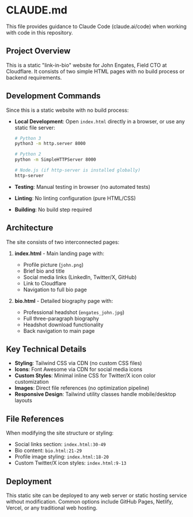 # CLAUDE.md

This file provides guidance to Claude Code (claude.ai/code) when working with code in this repository.

## Project Overview

This is a static "link-in-bio" website for John Engates, Field CTO at Cloudflare. It consists of two simple HTML pages with no build process or backend requirements.

## Development Commands

Since this is a static website with no build process:

- **Local Development**: Open `index.html` directly in a browser, or use any static file server:
  ```bash
  # Python 3
  python3 -m http.server 8000
  
  # Python 2
  python -m SimpleHTTPServer 8000
  
  # Node.js (if http-server is installed globally)
  http-server
  ```

- **Testing**: Manual testing in browser (no automated tests)
- **Linting**: No linting configuration (pure HTML/CSS)
- **Building**: No build step required

## Architecture

The site consists of two interconnected pages:

1. **index.html** - Main landing page with:
   - Profile picture (`john.png`)
   - Brief bio and title
   - Social media links (LinkedIn, Twitter/X, GitHub)
   - Link to Cloudflare
   - Navigation to full bio page

2. **bio.html** - Detailed biography page with:
   - Professional headshot (`engates_john.jpg`)
   - Full three-paragraph biography
   - Headshot download functionality
   - Back navigation to main page

## Key Technical Details

- **Styling**: Tailwind CSS via CDN (no custom CSS files)
- **Icons**: Font Awesome via CDN for social media icons
- **Custom Styles**: Minimal inline CSS for Twitter/X icon color customization
- **Images**: Direct file references (no optimization pipeline)
- **Responsive Design**: Tailwind utility classes handle mobile/desktop layouts

## File References

When modifying the site structure or styling:
- Social links section: `index.html:30-49`
- Bio content: `bio.html:21-29`
- Profile image styling: `index.html:18-20`
- Custom Twitter/X icon styles: `index.html:9-13`

## Deployment

This static site can be deployed to any web server or static hosting service without modification. Common options include GitHub Pages, Netlify, Vercel, or any traditional web hosting.